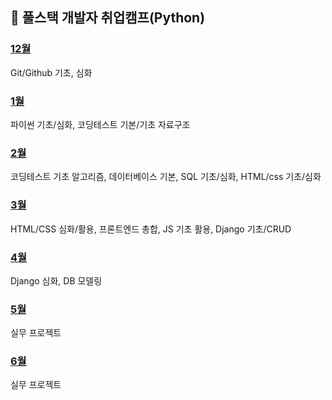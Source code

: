 ## :date: 풀스택 개발자 취업캠프(Python)
### [12월](https://github.com/Imseongjoo/TIL/tree/master/2022_12)
Git/Github 기초, 심화
### [1월](https://github.com/Imseongjoo/TIL/tree/master/2023_01)
파이썬 기초/심화, 코딩테스트 기본/기초 자료구조
### [2월](https://github.com/Imseongjoo/TIL/tree/master/2023_02)
코딩테스트 기초 알고리즘, 데이터베이스 기본, SQL 기초/심화, HTML/css 기초/심화
### [3월](https://github.com/Imseongjoo/TIL/tree/master/2023_03)
HTML/CSS 심화/활용, 프론트엔드 총합, JS 기초 활용, Django 기초/CRUD
### [4월](https://github.com/Imseongjoo/TIL/tree/master/2023_04)
Django 심화, DB 모델링
### [5월](https://github.com/Imseongjoo/TIL/tree/master/2023_05)
실무 프로젝트
### [6월](https://github.com/Imseongjoo/TIL/tree/master/2023_06)
실무 프로젝트
